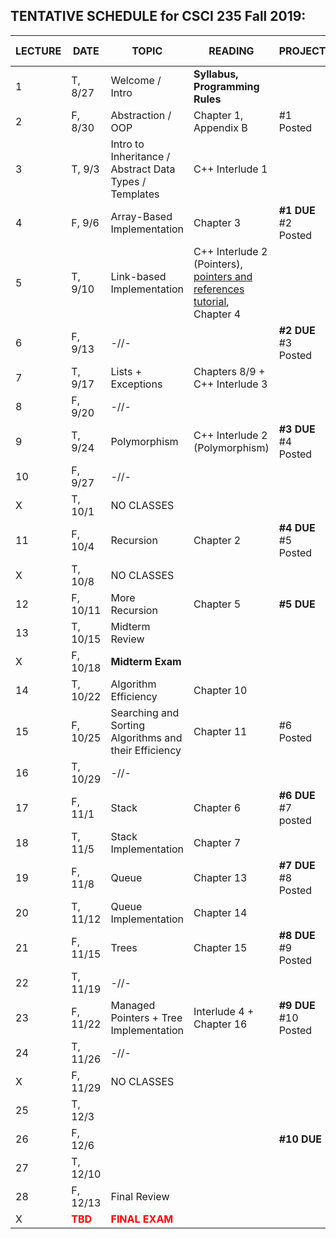 

## TENTATIVE SCHEDULE for CSCI 235 Fall 2019:

LECTURE | DATE | TOPIC | READING | PROJECT | SLIDES | STUDY QUESTIONS |
------- | ---- | ----- | -------- | --------- | ------- | ------- |
1 | T, 8/27 | Welcome / Intro | **Syllabus, Programming Rules** |  | 
2 | F,  8/30 | Abstraction / OOP | Chapter 1, Appendix B   |   #1 Posted  |
3 | T, 9/3 | Intro to Inheritance / Abstract Data Types / Templates  | C++ Interlude 1 | |  |  [ADT_IN_SQ](documents/ADT_InheritanceQ.pdf)
4 | F, 9/6 | Array-Based Implementation | Chapter 3  |**#1 DUE** #2 Posted  |  | [ArrayBag_SQ](documents/ArrayBag_studyQ.pdf)
5 | T, 9/10| Link-based Implementation  | C++ Interlude 2 (Pointers), [pointers and references tutorial](http://www.ntu.edu.sg/home/ehchua/programming/cpp/cp4_pointerreference.html),  Chapter 4| |  | [LinkedChain_SQ](documents/LinkedChain_studyQ.pdf)
6 | F, 9/13 | -//- | | **#2 DUE** #3 Posted   | |
7 | T, 9/17 | Lists + Exceptions | Chapters 8/9 + C++ Interlude 3 |  |   | [List_SQ](documents/List_studyQ.pdf)
8 | F, 9/20 | -//-|  |  | |   | 
9 | T, 9/24 | Polymorphism  | C++ Interlude 2 (Polymorphism) |**#3 DUE**  #4 Posted  |  | [Polymorphism_SQ](documents/Polymorphism_studyQ.pdf)
10 | F, 9/27 | -//-  |  |    | |
X | T, 10/1 | NO CLASSES
11 | F, 10/4 | Recursion | Chapter 2 |**#4 DUE** #5 Posted | |  [Recursion_SQ](documents/Recursion_studyQ.pdf)
X | T, 10/8 | NO CLASSES
12 | F, 10/11 | More Recursion | Chapter 5 | **#5 DUE**  |  
13 | T, 10/15| Midterm Review| |  | 
X | F, 10/18 | **Midterm Exam**  |  | |  |  | 
14 | T, 10/22 | Algorithm Efficiency | Chapter 10 | | |[AlgoEfficiency_SQ](documents/AlgoEff_studyQ.pdf)
15 | F, 10/25 | Searching and Sorting Algorithms and their Efficiency  | Chapter 11 |#6 Posted  | |[Sorting_SQ](documents/Sorting_studyQ.pdf)
16 | T, 10/29| -//- | | 
17 | F, 11/1 |  Stack | Chapter 6 | **#6 DUE** #7 posted |  | [Stack_SQ](documents/Stack_studyQ.pdf)
18 | T, 11/5 | Stack Implementation | Chapter 7 | |  || [Stack_SQ](documents/Stack_studyQ.pdf)
19 | F, 11/8 | Queue| Chapter 13  | **#7 DUE** #8 Posted  |  | [Queue_SQ](documents/Queue_studyQ.pdf)
20 | T, 11/12 | Queue Implementation | Chapter 14  |  | 
21 | F, 11/15 | Trees | Chapter 15 |**#8 DUE** #9 Posted  | 
22 | T, 11/19 | -//- 
23 | F, 11/22 |  Managed Pointers +  Tree Implementation | Interlude 4  + Chapter 16 | **#9 DUE** #10 Posted | | [Tree_SQ](documents/Tree_studyQ.pdf)
24 | T, 11/26 | -//- 
X | F, 11/29 | NO CLASSES
25 | T, 12/3 | |
26 | F, 12/6 | |  | **#10 DUE** 
27 | T, 12/10 |
28 | F, 12/13 | Final Review |
X |<b><span style="color:red">  TBD </span></b> |  <b><span style="color:red"> FINAL EXAM </span></b> | |



